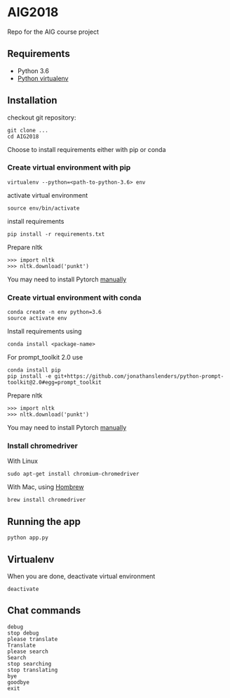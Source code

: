 # AIG2018
Repo for the AIG course project

## Requirements
* Python 3.6
* [Python virtualenv](http://docs.python-guide.org/en/latest/dev/virtualenvs/)


## Installation
checkout git repository:

    git clone ...
    cd AIG2018

Choose to install requirements either with pip or conda

### Create virtual environment with pip

    virtualenv --python=<path-to-python-3.6> env

activate virtual environment

    source env/bin/activate

install requirements

    pip install -r requirements.txt

Prepare nltk

    >>> import nltk
    >>> nltk.download('punkt')

You may need to install Pytorch [manually](http://pytorch.org/)

### Create virtual environment with conda

    conda create -n env python=3.6
    source activate env

Install requirements using

    conda install <package-name>

For prompt_toolkit 2.0 use

    conda install pip
    pip install -e git+https://github.com/jonathanslenders/python-prompt-toolkit@2.0#egg=prompt_toolkit

Prepare nltk

    >>> import nltk
    >>> nltk.download('punkt')

You may need to install Pytorch [manually](http://pytorch.org/)

### Install chromedriver

With Linux

    sudo apt-get install chromium-chromedriver

With Mac, using [Hombrew](https://brew.sh/)

    brew install chromedriver

## Running the app

    python app.py

## Virtualenv
When you are done, deactivate virtual environment

    deactivate

## Chat commands
    debug
    stop debug
    please translate
    Translate
    please search
    Search 
    stop searching
    stop translating
    bye
    goodbye
    exit

